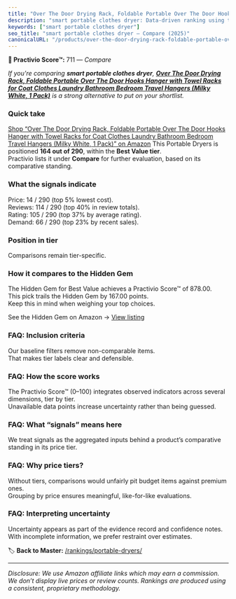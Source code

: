 ```yaml
---
title: "Over The Door Drying Rack, Foldable Portable Over The Door Hooks Hanger with Towel Racks for Coat Clothes Laundry Bathroom Bedroom Travel Hangers (Milky White, 1 Pack)"
description: "smart portable clothes dryer: Data-driven ranking using the Practivio Score™. Positioned by quality, value, demand, findability, momentum."
keywords: ["smart portable clothes dryer"]
seo_title: "smart portable clothes dryer — Compare (2025)"
canonicalURL: "/products/over-the-door-drying-rack-foldable-portable-over-the-door-hooks-hanger-with-towel-racks-for-coat-clothes-laundry-bathroom-bedroom-travel-hangers-milky-white-1-pack-B0DHVNY231/"
---
```


**🛒 Practivio Score™:** 711 — _Compare_


*If you're comparing **smart portable clothes dryer**, **[Over The Door Drying Rack, Foldable Portable Over The Door Hooks Hanger with Towel Racks for Coat Clothes Laundry Bathroom Bedroom Travel Hangers (Milky White, 1 Pack)](https://www.amazon.com/dp/B0DHVNY231?tag=practivio-20)** is a strong alternative to put on your shortlist.*
### Quick take
[Shop “Over The Door Drying Rack, Foldable Portable Over The Door Hooks Hanger with Towel Racks for Coat Clothes Laundry Bathroom Bedroom Travel Hangers (Milky White, 1 Pack)” on Amazon](https://www.amazon.com/dp/B0DHVNY231?tag=practivio-20)
This Portable Dryers is positioned **164 out of 290**, within the **Best Value tier**.  
Practivio lists it under **Compare** for further evaluation, based on its comparative standing.

### What the signals indicate
Price: 14 / 290 (top 5% lowest cost).  
Reviews: 114 / 290 (top 40% in review totals).  
Rating: 105 / 290 (top 37% by average rating).  
Demand: 66 / 290 (top 23% by recent sales).

### Position in tier
Comparisons remain tier-specific.

### How it compares to the Hidden Gem
The Hidden Gem for Best Value achieves a Practivio Score™ of 878.00.  
This pick trails the Hidden Gem by 167.00 points.  
Keep this in mind when weighing your top choices.  

See the Hidden Gem on Amazon → [View listing](https://www.amazon.com/dp/B08PVYFDCK?tag=practivio-20)

### FAQ: Inclusion criteria
Our baseline filters remove non-comparable items.  
That makes tier labels clear and defensible.

### FAQ: How the score works
The Practivio Score™ (0–100) integrates observed indicators across several dimensions, tier by tier.  
Unavailable data points increase uncertainty rather than being guessed.

### FAQ: What “signals” means here
We treat signals as the aggregated inputs behind a product’s comparative standing in its price tier.

### FAQ: Why price tiers?
Without tiers, comparisons would unfairly pit budget items against premium ones.  
Grouping by price ensures meaningful, like-for-like evaluations.

### FAQ: Interpreting uncertainty
Uncertainty appears as part of the evidence record and confidence notes.  
With incomplete information, we prefer restraint over estimates.

<!-- Missing template for Compare/CompareWithinPriceClass -->


🏷️ **Back to Master:** [/rankings/portable-dryers/](/rankings/portable-dryers/)

---
_Disclosure: We use Amazon affiliate links which may earn a commission. We don’t display live prices or review counts. Rankings are produced using a consistent, proprietary methodology._
